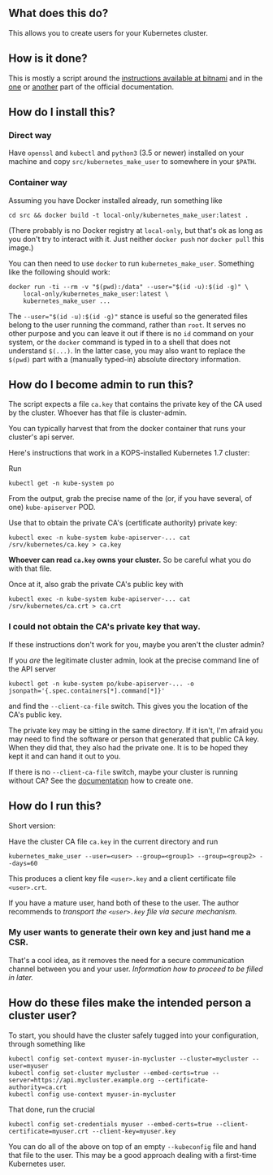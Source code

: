 ## What does this do?

This allows you to create users for your Kubernetes cluster.

## How is it done?

This is mostly a script around the [instructions available at
bitnami](https://docs.bitnami.com/kubernetes/how-to/configure-rbac-in-your-kubernetes-cluster/)
and in the
[one](https://kubernetes.io/docs/admin/authentication/#x509-client-certs)
or
[another](https://kubernetes.io/docs/tasks/tls/managing-tls-in-a-cluster/)
part of the official documentation.

## How do I install this?

### Direct way

Have `openssl` and `kubectl` and `python3` (3.5 or newer) installed on
your machine and copy `src/kubernetes_make_user` to somewhere in your
`$PATH`.

### Container way

Assuming you have Docker installed already, run something like

    cd src && docker build -t local-only/kubernetes_make_user:latest .

(There probably is no Docker registry at `local-only`, but that's ok
as long as you don't try to interact with it.  Just neither `docker
push` nor `docker pull` this image.)

You can then need to use `docker` to run `kubernetes_make_user`.
Something like the following should work:


```
docker run -ti --rm -v "$(pwd):/data" --user="$(id -u):$(id -g)" \
    local-only/kubernetes_make_user:latest \
    kubernetes_make_user ...
```

The `--user="$(id -u):$(id -g)"` stance is useful so the generated
files belong to the user running the command, rather than `root`.  It
serves no other purpose and you can leave it out if there is no `id`
command on your system, or the `docker` command is typed in to a shell
that does not understand `$(...)`.  In the latter case, you may also
want to replace the `$(pwd)` part with a (manually typed-in) absolute
directory information.

## How do I become admin to run this?

The script expects a file `ca.key` that contains the private key of
the CA used by the cluster.  Whoever has that file is cluster-admin.

You can typically harvest that from the docker container that runs
your cluster's api server.

Here's instructions that work in a KOPS-installed Kubernetes 1.7
cluster:

Run

    kubectl get -n kube-system po

From the output, grab the precise name of the (or, if you have
several, of one) `kube-apiserver` POD.

Use that to obtain the private CA's (certificate authority) private key:

    kubectl exec -n kube-system kube-apiserver-... cat /srv/kubernetes/ca.key > ca.key

**Whoever can read `ca.key` owns your cluster.**  So be careful what
you do with that file.

Once at it, also grab the private CA's public key with

    kubectl exec -n kube-system kube-apiserver-... cat /srv/kubernetes/ca.crt > ca.crt

### I could not obtain the CA's private key that way.

If these instructions don't work for you, maybe you aren't the cluster
admin?

If you *are* the legitimate cluster admin, look at the precise command
line of the API server

    kubectl get -n kube-system po/kube-apiserver-... -o jsonpath='{.spec.containers[*].command[*]}'

and find the `--client-ca-file` switch.  This gives you the location
of the CA's public key.

The private key may be sitting in the same directory.  If it isn't,
I'm afraid you may need to find the software or person that generated
that public CA key.  When they did that, they also had the private
one.  It is to be hoped they kept it and can hand it out to you.

If there is no `--client-ca-file` switch, maybe your cluster is
running without CA?  See the
[documentation](https://kubernetes.io/docs/concepts/cluster-administration/certificates/)
how to create one.

## How do I run this?

Short version:

Have the cluster CA file `ca.key` in the current directory and run

    kubernetes_make_user --user=<user> --group=<group1> --group=<group2> --days=60

This produces a client key file `<user>.key` and a client certificate
file `<user>.crt`.

If you have a mature user, hand both of these to the user.  The author
recommends to *transport the `<user>.key` file via secure mechanism.*

### My user wants to generate their own key and just hand me a CSR.

That's a cool idea, as it removes the need for a secure communication
channel between you and your user.  _Information how to proceed to be
filled in later._

## How do these files make the intended person a cluster user?

To start, you should have the cluster safely tugged into your
configuration, through something like


```
kubectl config set-context myuser-in-mycluster --cluster=mycluster --user=myuser
kubectl config set-cluster mycluster --embed-certs=true --server=https://api.mycluster.example.org --certificate-authority=ca.crt 
kubectl config use-context myuser-in-mycluster
```

That done, run the crucial

```
kubectl config set-credentials myuser --embed-certs=true --client-certificate=myuser.crt --client-key=myuser.key 
```

You can do all of the above on top of an empty `--kubeconfig` file and
hand that file to the user.  This may be a good approach dealing with
a first-time Kubernetes user.
